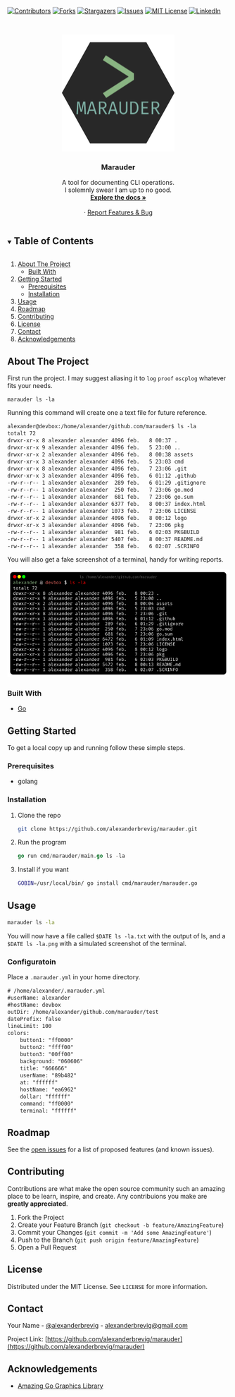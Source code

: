 <!-- PROJECT SHIELDS -->
[![Contributors][contributors-shield]][contributors-url]
[![Forks][forks-shield]][forks-url]
[![Stargazers][stars-shield]][stars-url]
[![Issues][issues-shield]][issues-url]
[![MIT License][license-shield]][license-url]
[![LinkedIn][linkedin-shield]][linkedin-url]



<!-- PROJECT LOGO -->
<br />
<p align="center">
  <a href="https://github.com/alexanderbrevig/marauder">
    <img src="assets/logo.png" alt="Logo" width="256" height="265">
  </a>

  <h3 align="center">Marauder</h3>

  <p align="center">
    A tool for documenting CLI operations. 
    <br />
    <quote>I solemnly swear I am up to no good.</quote>
    <br />
    <a href="https://github.com/alexanderbrevig/marauder"><strong>Explore the docs »</strong></a>
    <br />
    <br />
    ·
    <a href="https://github.com/alexanderbrevig/marauder/issues">Report Features & Bug</a>
  </p>
</p>



<!-- TABLE OF CONTENTS -->
<details open="open">
  <summary><h2 style="display: inline-block">Table of Contents</h2></summary>
  <ol>
    <li>
      <a href="#about-the-project">About The Project</a>
      <ul>
        <li><a href="#built-with">Built With</a></li>
      </ul>
    </li>
    <li>
      <a href="#getting-started">Getting Started</a>
      <ul>
        <li><a href="#prerequisites">Prerequisites</a></li>
        <li><a href="#installation">Installation</a></li>
      </ul>
    </li>
    <li><a href="#usage">Usage</a></li>
    <li><a href="#roadmap">Roadmap</a></li>
    <li><a href="#contributing">Contributing</a></li>
    <li><a href="#license">License</a></li>
    <li><a href="#contact">Contact</a></li>
    <li><a href="#acknowledgements">Acknowledgements</a></li>
  </ol>
</details>



<!-- ABOUT THE PROJECT -->
## About The Project

First run the project.
I may suggest aliasing it to `log` `proof` `oscplog` whatever fits your needs.

    marauder ls -la
 
Running this command will create one a text file for future reference.

    alexander@devbox:/home/alexander/github.com/marauder$ ls -la
    totalt 72
    drwxr-xr-x 8 alexander alexander 4096 feb.   8 00:37 .
    drwxr-xr-x 9 alexander alexander 4096 feb.   5 23:00 ..
    drwxr-xr-x 2 alexander alexander 4096 feb.   8 00:38 assets
    drwxr-xr-x 3 alexander alexander 4096 feb.   5 23:03 cmd
    drwxr-xr-x 8 alexander alexander 4096 feb.   7 23:06 .git
    drwxr-xr-x 3 alexander alexander 4096 feb.   6 01:12 .github
    -rw-r--r-- 1 alexander alexander  289 feb.   6 01:29 .gitignore
    -rw-r--r-- 1 alexander alexander  250 feb.   7 23:06 go.mod
    -rw-r--r-- 1 alexander alexander  681 feb.   7 23:06 go.sum
    -rw-r--r-- 1 alexander alexander 6377 feb.   8 00:37 index.html
    -rw-r--r-- 1 alexander alexander 1073 feb.   7 23:06 LICENSE
    drwxr-xr-x 2 alexander alexander 4096 feb.   8 00:12 logo
    drwxr-xr-x 3 alexander alexander 4096 feb.   7 23:06 pkg
    -rw-r--r-- 1 alexander alexander  981 feb.   6 02:03 PKGBUILD
    -rw-r--r-- 1 alexander alexander 5407 feb.   8 00:37 README.md
    -rw-r--r-- 1 alexander alexander  358 feb.   6 02:07 .SCRINFO

You will also get a fake screenshot of a terminal, handy for writing reports.

<p align="center"><img src="assets/terminal.png"/></p>

### Built With

* [Go](https://golang.org/)


<!-- GETTING STARTED -->
## Getting Started

To get a local copy up and running follow these simple steps.

### Prerequisites

* golang

### Installation

1. Clone the repo
   ```sh
   git clone https://github.com/alexanderbrevig/marauder.git
   ```
2. Run the program
   ```go
   go run cmd/marauder/main.go ls -la
   ```
3. Install if you want
   ```sh
   GOBIN=/usr/local/bin/ go install cmd/marauder/marauder.go
   ```

<!-- USAGE EXAMPLES -->
## Usage

   ```sh
   marauder ls -la
   ```

You will now have a file called `$DATE ls -la.txt` with the output of ls, and a `$DATE ls -la.png` with a simulated screenshot of the terminal.

### Configuratoin

Place a `.marauder.yml` in your home directory. 

    # /home/alexander/.marauder.yml 
    #userName: alexander
    #hostName: devbox
    outDir: /home/alexander/github.com/marauder/test
    datePrefix: false
    lineLimit: 100
    colors:
        button1: "ff0000"
        button2: "ffff00"
        button3: "00ff00"
        background: "060606"
        title: "666666"
        userName: "89b482"
        at: "ffffff"
        hostName: "ea6962"
        dollar: "ffffff"
        command: "ff0000"
        terminal: "ffffff"

<!-- ROADMAP -->
## Roadmap

See the [open issues](https://github.com/alexanderbrevig/marauder/issues) for a list of proposed features (and known issues).



<!-- CONTRIBUTING -->
## Contributing

Contributions are what make the open source community such an amazing place to be learn, inspire, and create. Any contribuions you make are **greatly appreciated**.

1. Fork the Project
2. Create your Feature Branch (`git checkout -b feature/AmazingFeature`)
3. Commit your Changes (`git commit -m 'Add some AmazingFeature'`)
4. Push to the Branch (`git push origin feature/AmazingFeature`)
5. Open a Pull Request



<!-- LICENSE -->
## License

Distributed under the MIT License. See `LICENSE` for more information.



<!-- CONTACT -->
## Contact

Your Name - [@alexanderbrevig](https://twitter.com/alexanderbrevig) - alexanderbrevig@gmail.com

Project Link: [https://github.com/alexanderbrevig/marauder](https://github.com/alexanderbrevig/marauder)



<!-- ACKNOWLEDGEMENTS -->
## Acknowledgements

* [Amazing Go Graphics Library](github.com/fogleman/gg)


<!-- MARKDOWN LINKS & IMAGES -->
<!-- https://www.markdownguide.org/basic-syntax/#reference-style-links -->
[contributors-shield]: https://img.shields.io/github/contributors/alexanderbrevig/marauder.svg?style=for-the-badge
[contributors-url]: https://github.com/alexanderbrevig/marauder/graphs/contributors
[forks-shield]: https://img.shields.io/github/forks/alexanderbrevig/marauder.svg?style=for-the-badge
[forks-url]: https://github.com/alexanderbrevig/marauder/network/members
[stars-shield]: https://img.shields.io/github/stars/alexanderbrevig/marauder.svg?style=for-the-badge
[stars-url]: https://github.com/alexanderbrevig/marauder/stargazers
[issues-shield]: https://img.shields.io/github/issues/alexanderbrevig/marauder.svg?style=for-the-badge
[issues-url]: https://github.com/alexanderbrevig/marauder/issues
[license-shield]: https://img.shields.io/github/license/alexanderbrevig/marauder.svg?style=for-the-badge
[license-url]: https://github.com/alexanderbrevig/marauder/blob/master/LICENSE.txt
[linkedin-shield]: https://img.shields.io/badge/-LinkedIn-black.svg?style=for-the-badge&logo=linkedin&colorB=555
[linkedin-url]: https://linkedin.com/in/alexanderbrevig
